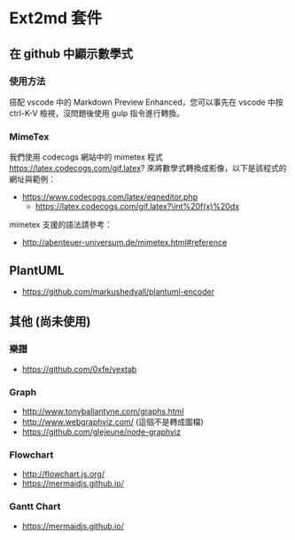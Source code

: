 # Ext2md 套件

## 在 github 中顯示數學式

### 使用方法

搭配 vscode 中的 Markdown Preview Enhanced，您可以事先在 vscode 中按 ctrl-K-V 檢視，沒問題後使用 gulp 指令進行轉換。

### MimeTex

我們使用 codecogs 網站中的 mimetex 程式
https://latex.codecogs.com/gif.latex? 來將數學式轉換成影像，以下是該程式的網址與範例：

* https://www.codecogs.com/latex/eqneditor.php
  * https://latex.codecogs.com/gif.latex?\int%20f(x)%20dx

mimetex 支援的語法請參考：

* http://abenteuer-universum.de/mimetex.html#reference

## PlantUML

* https://github.com/markushedvall/plantuml-encoder

## 其他 (尚未使用)

### 樂譜

* https://github.com/0xfe/vextab
### Graph

* http://www.tonyballantyne.com/graphs.html
* http://www.webgraphviz.com/ (這個不是轉成圖檔)
* https://github.com/glejeune/node-graphviz

### Flowchart

* http://flowchart.js.org/
* https://mermaidjs.github.io/

### Gantt Chart

* https://mermaidjs.github.io/